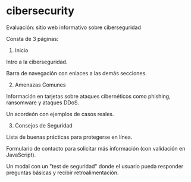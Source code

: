 # cibersecurity
Evaluación: sitio web informativo sobre ciberseguridad

Consta de 3 páginas:
1) Inicio

Intro a la ciberseguridad.

Barra de navegación con enlaces a las demás secciones.

2) Amenazas Comunes

Información en tarjetas sobre ataques cibernéticos como phishing, ransomware y ataques DDoS.

Un acordeón con ejemplos de casos reales.

3) Consejos de Seguridad

Lista de buenas prácticas para protegerse en línea.

Formulario de contacto para solicitar más información (con validación en JavaScript).

Un modal con un "test de seguridad" donde el usuario pueda responder preguntas básicas y recibir retroalimentación.

